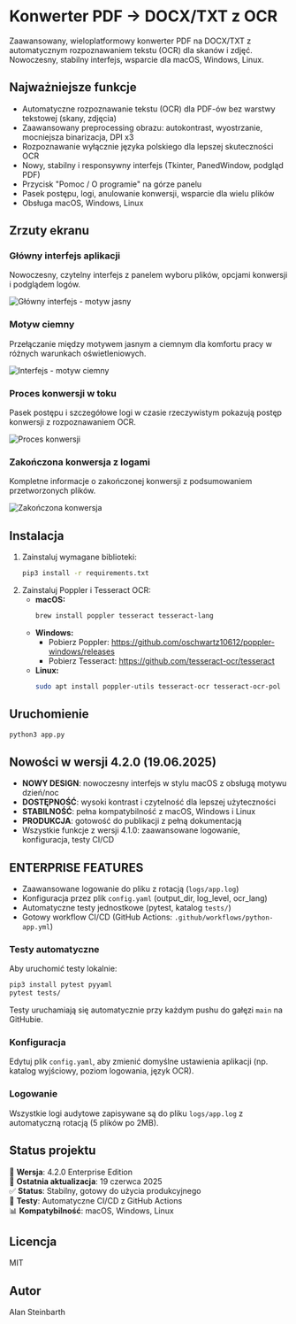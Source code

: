 # Konwerter PDF -> DOCX/TXT z OCR

Zaawansowany, wieloplatformowy konwerter PDF na DOCX/TXT z automatycznym rozpoznawaniem tekstu (OCR) dla skanów i zdjęć. Nowoczesny, stabilny interfejs, wsparcie dla macOS, Windows, Linux.

## Najważniejsze funkcje
- Automatyczne rozpoznawanie tekstu (OCR) dla PDF-ów bez warstwy tekstowej (skany, zdjęcia)
- Zaawansowany preprocessing obrazu: autokontrast, wyostrzanie, mocniejsza binarizacja, DPI x3
- Rozpoznawanie wyłącznie języka polskiego dla lepszej skuteczności OCR
- Nowy, stabilny i responsywny interfejs (Tkinter, PanedWindow, podgląd PDF)
- Przycisk "Pomoc / O programie" na górze panelu
- Pasek postępu, logi, anulowanie konwersji, wsparcie dla wielu plików
- Obsługa macOS, Windows, Linux

## Zrzuty ekranu

### Główny interfejs aplikacji
Nowoczesny, czytelny interfejs z panelem wyboru plików, opcjami konwersji i podglądem logów.

![Główny interfejs - motyw jasny](screenshots/Zrzut%20ekranu%202025-06-19%20o%2000.07.16.png)

### Motyw ciemny
Przełączanie między motywem jasnym a ciemnym dla komfortu pracy w różnych warunkach oświetleniowych.

![Interfejs - motyw ciemny](screenshots/Zrzut%20ekranu%202025-06-19%20o%2000.09.08.png)

### Proces konwersji w toku
Pasek postępu i szczegółowe logi w czasie rzeczywistym pokazują postęp konwersji z rozpoznawaniem OCR.

![Proces konwersji](screenshots/Zrzut%20ekranu%202025-06-19%20o%2000.10.01.png)

### Zakończona konwersja z logami
Kompletne informacje o zakończonej konwersji z podsumowaniem przetworzonych plików.

![Zakończona konwersja](screenshots/Zrzut%20ekranu%202025-06-19%20o%2000.10.45.png)

## Instalacja
1. Zainstaluj wymagane biblioteki:
   ```bash
   pip3 install -r requirements.txt
   ```
2. Zainstaluj Poppler i Tesseract OCR:
   - **macOS:**
     ```bash
     brew install poppler tesseract tesseract-lang
     ```
   - **Windows:**
     - Pobierz Poppler: https://github.com/oschwartz10612/poppler-windows/releases
     - Pobierz Tesseract: https://github.com/tesseract-ocr/tesseract
   - **Linux:**
     ```bash
     sudo apt install poppler-utils tesseract-ocr tesseract-ocr-pol
     ```

## Uruchomienie
```bash
python3 app.py
```

## Nowości w wersji 4.2.0 (19.06.2025)
- **NOWY DESIGN**: nowoczesny interfejs w stylu macOS z obsługą motywu dzień/noc
- **DOSTĘPNOŚĆ**: wysoki kontrast i czytelność dla lepszej użyteczności
- **STABILNOŚĆ**: pełna kompatybilność z macOS, Windows i Linux
- **PRODUKCJA**: gotowość do publikacji z pełną dokumentacją
- Wszystkie funkcje z wersji 4.1.0: zaawansowane logowanie, konfiguracja, testy CI/CD

## ENTERPRISE FEATURES

- Zaawansowane logowanie do pliku z rotacją (`logs/app.log`)
- Konfiguracja przez plik `config.yaml` (output_dir, log_level, ocr_lang)
- Automatyczne testy jednostkowe (pytest, katalog `tests/`)
- Gotowy workflow CI/CD (GitHub Actions: `.github/workflows/python-app.yml`)

### Testy automatyczne

Aby uruchomić testy lokalnie:

```bash
pip3 install pytest pyyaml
pytest tests/
```

Testy uruchamiają się automatycznie przy każdym pushu do gałęzi `main` na GitHubie.

### Konfiguracja

Edytuj plik `config.yaml`, aby zmienić domyślne ustawienia aplikacji (np. katalog wyjściowy, poziom logowania, język OCR).

### Logowanie

Wszystkie logi audytowe zapisywane są do pliku `logs/app.log` z automatyczną rotacją (5 plików po 2MB).

## Status projektu

🎯 **Wersja**: 4.2.0 Enterprise Edition  
📅 **Ostatnia aktualizacja**: 19 czerwca 2025  
✅ **Status**: Stabilny, gotowy do użycia produkcyjnego  
🔧 **Testy**: Automatyczne CI/CD z GitHub Actions  
📊 **Kompatybilność**: macOS, Windows, Linux  

## Licencja
MIT

## Autor
Alan Steinbarth
